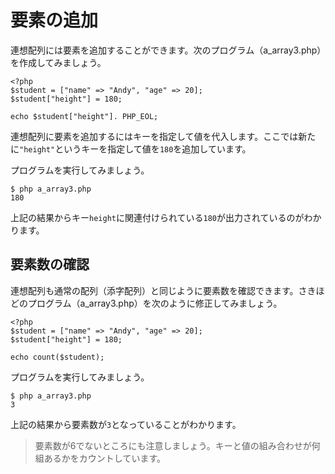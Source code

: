 # 要素の追加

連想配列には要素を追加することができます。次のプログラム（a_array3.php）を作成してみましょう。

```
<?php
$student = ["name" => "Andy", "age" => 20];
$student["height"] = 180;

echo $student["height"]. PHP_EOL;
```

連想配列に要素を追加するにはキーを指定して値を代入します。ここでは新たに`"height"`というキーを指定して値を`180`を追加しています。

プログラムを実行してみましょう。

```
$ php a_array3.php
180
```

上記の結果からキー`height`に関連付けられている`180`が出力されているのがわかります。

## 要素数の確認

連想配列も通常の配列（添字配列）と同じように要素数を確認できます。さきほどのプログラム（a_array3.php）を次のように修正してみましょう。

```
<?php
$student = ["name" => "Andy", "age" => 20];
$student["height"] = 180;

echo count($student);
```

プログラムを実行してみましょう。

```
$ php a_array3.php
3
```

上記の結果から要素数が`3`となっていることがわかります。

> 要素数が6でないところにも注意しましょう。キーと値の組み合わせが何組あるかをカウントしています。
